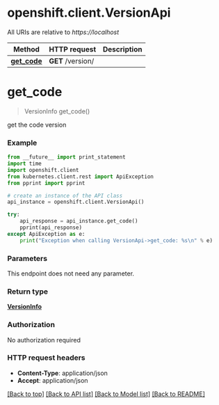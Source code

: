 # openshift.client.VersionApi

All URIs are relative to *https://localhost*

Method | HTTP request | Description
------------- | ------------- | -------------
[**get_code**](VersionApi.md#get_code) | **GET** /version/ | 


# **get_code**
> VersionInfo get_code()



get the code version

### Example 
```python
from __future__ import print_statement
import time
import openshift.client
from kubernetes.client.rest import ApiException
from pprint import pprint

# create an instance of the API class
api_instance = openshift.client.VersionApi()

try: 
    api_response = api_instance.get_code()
    pprint(api_response)
except ApiException as e:
    print("Exception when calling VersionApi->get_code: %s\n" % e)
```

### Parameters
This endpoint does not need any parameter.

### Return type

[**VersionInfo**](VersionInfo.md)

### Authorization

No authorization required

### HTTP request headers

 - **Content-Type**: application/json
 - **Accept**: application/json

[[Back to top]](#) [[Back to API list]](../README.md#documentation-for-api-endpoints) [[Back to Model list]](../README.md#documentation-for-models) [[Back to README]](../README.md)

